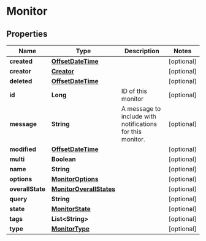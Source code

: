 

# Monitor

## Properties

Name | Type | Description | Notes
------------ | ------------- | ------------- | -------------
**created** | [**OffsetDateTime**](OffsetDateTime.md) |  |  [optional]
**creator** | [**Creator**](Creator.md) |  |  [optional]
**deleted** | [**OffsetDateTime**](OffsetDateTime.md) |  |  [optional]
**id** | **Long** | ID of this monitor |  [optional]
**message** | **String** | A message to include with notifications for this monitor. |  [optional]
**modified** | [**OffsetDateTime**](OffsetDateTime.md) |  |  [optional]
**multi** | **Boolean** |  |  [optional]
**name** | **String** |  |  [optional]
**options** | [**MonitorOptions**](MonitorOptions.md) |  |  [optional]
**overallState** | [**MonitorOverallStates**](MonitorOverallStates.md) |  |  [optional]
**query** | **String** |  |  [optional]
**state** | [**MonitorState**](MonitorState.md) |  |  [optional]
**tags** | **List&lt;String&gt;** |  |  [optional]
**type** | [**MonitorType**](MonitorType.md) |  |  [optional]



